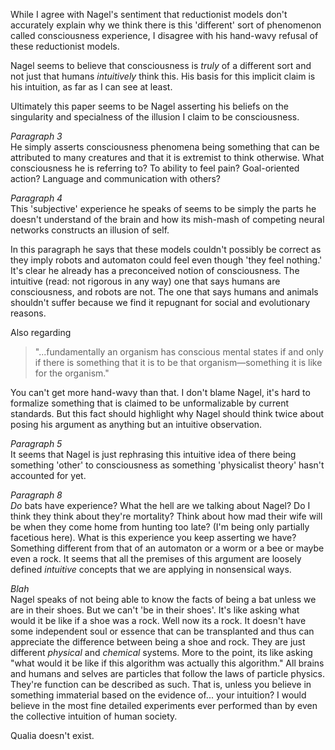 While I agree with Nagel's sentiment that reductionist models don't accurately explain why we think there is this 'different' sort of phenomenon called consciousness experience, I disagree with his hand-wavy refusal of these reductionist models.

Nagel seems to believe that consciousness is *truly* of a different sort and not just that humans *intuitively* think this. His basis for this implicit claim is his intuition, as far as I can see at least.

Ultimately this paper seems to be Nagel asserting his beliefs on the singularity and specialness of the illusion I claim to be consciousness.

*Paragraph 3*<br>
He simply asserts consciousness phenomena being something that can be attributed to many creatures and that it is extremist to think otherwise. What consciousness he is referring to? To ability to feel pain? Goal-oriented action? Language and communication with others?

*Paragraph 4*<br>
This 'subjective' experience he speaks of seems to be simply the parts he doesn't understand of the brain and how its mish-mash of competing neural networks constructs an illusion of self.

In this paragraph he says that these models couldn't possibly be correct as they imply robots and automaton could feel even though 'they feel nothing.' It's clear he already has a preconceived notion of consciousness. The intuitive (read: not rigorous in any way) one that says humans are consciousness, and robots are not. The one that says humans and animals shouldn't suffer because we find it repugnant for social and evolutionary reasons.

Also regarding
>"...fundamentally an organism has conscious mental
states if and only if there is something that it is to be that organism—something it is like for the
organism."

You can't get more hand-wavy than that. I don't blame Nagel, it's hard to formalize something that is claimed to be unformalizable by current standards. But this fact should highlight why Nagel should think twice about posing his argument as anything but an intuitive observation.

*Paragraph 5*<br>
It seems that Nagel is just rephrasing this intuitive idea of there being something 'other' to consciousness as something 'physicalist theory' hasn't accounted for yet.

*Paragraph 8*<br>
*Do* bats have experience? What the hell are we talking about Nagel? Do I think they think about they're mortality? Think about how mad their wife will be when they come home from hunting too late? (I'm being only partially facetious here). What is this experience you keep asserting we have? Something different from that of an automaton or a worm or a bee or maybe even a rock. It seems that all the premises of this argument are loosely defined *intuitive* concepts that we are applying in nonsensical ways.

*Blah*<br>
Nagel speaks of not being able to know the facts of being a bat unless we are in their shoes. But we can't 'be in their shoes'. It's like asking what would it be like if a shoe was a rock. Well now its a rock. It doesn't have some independent soul or essence that can be transplanted and thus can appreciate the difference between being a shoe and rock. They are just different *physical* and *chemical* systems. More to the point, its like asking "what would it be like if this algorithm was actually this algorithm." All brains and humans and selves are particles that follow the laws of particle physics. They're function can be described as such. That is, unless you believe in something immaterial based on the evidence of... your intuition? I would believe in the most fine detailed experiments ever performed than by even the collective intuition of human society.

Qualia doesn't exist.
